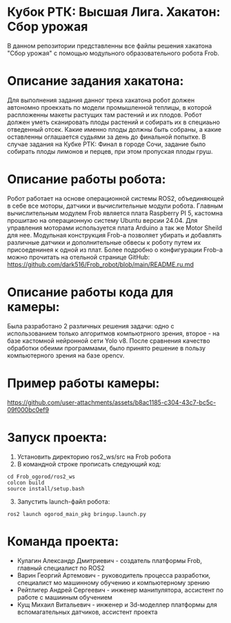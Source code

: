 # Кубок РТК: Высшая Лига. Хакатон: Сбор урожая

В данном репозитории представленны все файлы решения хакатона "Сбор урожая" с помощью модульного образовательного робота Frob. 

# Описание задания хакатона: 
Для выполнения задания данног трека хакатона робот должен автономно проекхать по модели промышленной теплицы, в которой распложенны макеты растущих там растений и их плодов. Робот должен уметь сканировать плоды растений и собирать их в специаьно отведенный отсек. Какие именно плоды должны быть собраны, а какие оставленны оглашается судьями за день до финальной попытке.
В случае задания на Кубке РТК: Финал в городе Сочи, задание было собирать плоды лимонов и перцев, при этом пропуская плоды груш.

# Описание работы робота:
Робот работает на основе операционной системы ROS2, объединяющей в себе все моторы, датчики и вычислительные модули робота. Главным вычислительным модулем Frob является плата Raspberry PI 5, кастомна прошитаю на операционную систему Ubuntu версии 24.04. Для управления моторами используется плата Arduino а так же Motor Sheild для нее. Модульная конструкция Frob-а позволяет убирать и добавлять различные датчики и дополнительные обвесы к роботу путем их присоеденинея к одной из плат. Более подробно о конфигурации Frob-а можно прочитать на отельной странице GitHub: https://github.com/dark516/Frob_robot/blob/main/README.ru.md

# Описание работы кода для камеры:
Была разработано 2 различных решения задачи: одно с использованием только алгоритмов компьютрного зрения, второе - на базе кастомной нейронной сети Yolo v8. После сравнения качество обработки обеими программами, было принято решение в пользу компьютерного зрения на базе opencv.

# Пример работы камеры:

https://github.com/user-attachments/assets/b8ac1185-c304-43c7-bc5c-09f000bc0ef9



# Запуск проекта:
1) Установить директорию ros2_ws/src на Frob робота
2) В командной строке прописать следующий код:
 ```
cd Frob_ogorod/ros2_ws
colcon build
source install/setup.bash
```
3) Запустить launch-файл робота:
```
ros2 launch ogorod_main_pkg bringup.launch.py
```


# Команда проекта:
* Кулагин Александр Дмитриевич - создатель платформы Frob, главный специалист по ROS2
* Варин Георгий Артемович - руководитель процесса разработки, специалист мо машинному обучению и компьютерному зрению
* Рейтлигер Андрей Сергеевич - инженер манипулятора, ассистент по работе с машииным обучением
* Кущ Михаил Витальевич - инженер и 3d-моделлер платформы для вспомагательных датчиков, ассистент проекта
